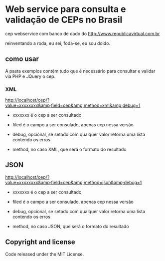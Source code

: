 # Web service para consulta e validação de CEPs no Brasil



cep webservice com banco de dado do http://www.republicavirtual.com.br

reinventando a roda, eu sei, foda-se, eu sou doido.


## como usar

A pasta exemplos contém tudo que é necessário para consultar e validar via PHP e JQuery o cep.

### XML


<http://localhost/cep/?value=xxxxxxxx&amp;field=cep&amp;method=xml&amp;debug=1>

* xxxxxxx é o cep a ser consultado

* filed é o campo a ser consulado, apenas cep nessa versão

* debug, opcional, se setado com qualquer valor retorna uma lista contendo os erros

* method, no caso XML, que será o formato do resultado

## JSON


<http://localhost/cep/?value=xxxxxxxx&amp;field=cep&amp;method=json&amp;debug=1>

* xxxxxxx é o cep a ser consultado

* filed é o campo a ser consulado, apenas cep nessa versão

* debug, opcional, se setado com qualquer valor retorna uma lista contendo os erros

* method, no caso JSON, que será o formato do resultado




## Copyright and license

Code released under the MIT License. 
